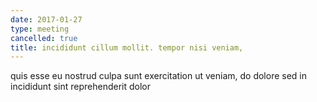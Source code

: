 ```yaml
---
date: 2017-01-27
type: meeting
cancelled: true
title: incididunt cillum mollit. tempor nisi veniam,
---
```

quis esse eu nostrud culpa sunt exercitation ut veniam, do dolore sed in incididunt sint reprehenderit dolor